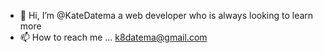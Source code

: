 - 👋 Hi, I’m @KateDatema a web developer who is always looking to learn more
- 📫 How to reach me ... k8datema@gmail.com

<!---
KateDatema/KateDatema is a ✨ special ✨ repository because its `README.md` (this file) appears on your GitHub profile.
You can click the Preview link to take a look at your changes.
--->
